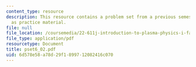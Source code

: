 ```yaml
---
content_type: resource
description: This resource contains a problem set from a previous semester, provided
  as practice material.
file: null
file_location: /coursemedia/22-611j-introduction-to-plasma-physics-i-fall-2006/6d578e58a78d29f1899712082416c070_pset6_02.pdf
file_type: application/pdf
resourcetype: Document
title: pset6_02.pdf
uid: 6d578e58-a78d-29f1-8997-12082416c070
---
```

